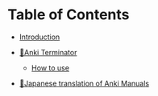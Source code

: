 # Table of Contents

- [Introduction](intro.md)

- [🤖Anki Terminator](AnkiTerminator/anki_terminator.md)
    - [How to use](AnkiTerminator/anki_terminator_01.md)

- [📖Japanese translation of Anki Manuals](anki_manuals_jp.md)


